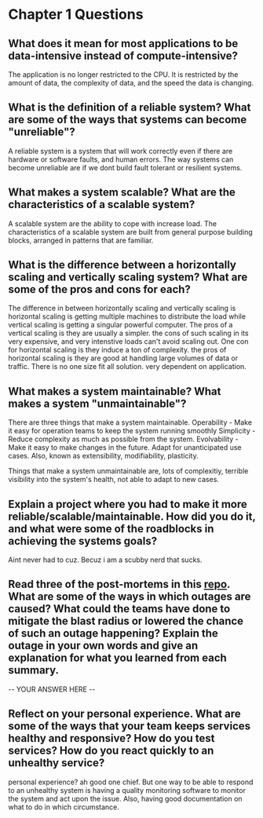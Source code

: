 # Chapter 1 Questions

## What does it mean for most applications to be data-intensive instead of compute-intensive?

The application is no longer restricted to the CPU. It is restricted by the amount of data, the complexity of data, and the speed the data is changing.

## What is the definition of a reliable system? What are some of the ways that systems can become "unreliable"?

A reliable system is a system that will work correctly even if there are hardware or software faults, and human errors.
The way systems can become unreliable are if we dont build fault tolerant or resilient systems. 

## What makes a system scalable? What are the characteristics of a scalable system?

A scalable system are the ability to cope with increase load. The characteristics of a scalable system are built from general purpose building blocks, arranged in patterns that are familiar.

## What is the difference between a horizontally scaling and vertically scaling system? What are some of the pros and cons for each?

The difference in between horizontally scaling and vertically scaling is horizontal scaling is getting multiple machines to distribute the load while vertical scaling is getting a singular powerful computer. The pros of a vertical scaling is they are usually a simpler. the cons of such scaling in its very expensive, and very intenstive loads can't avoid scaling out. One con for horizontal scaling is they induce a ton of complexity. the pros of horizontal scaling is they are good at handling large volumes of data or traffic. 
There is no one size fit all solution. very dependent on application.

## What makes a system maintainable? What makes a system "unmaintainable"?

There are three things that make a system maintainable. 
Operability - Make it easy for operation teams to keep the system running smoothly
Simplicity - Reduce complexity as much as possible from the system.
Evolvability - Make it easy to make changes in the future. Adapt for unanticipated use cases. Also, known as extensibility, modifiability, plasticity.

Things that make a system unmaintainable are, lots of complexitiy, terrible visibility into the system's health, not able to adapt to new cases.

## Explain a project where you had to make it more reliable/scalable/maintainable. How did you do it, and what were some of the roadblocks in achieving the systems goals?

Aint never had to cuz. Becuz i am a scubby nerd that sucks.

## Read three of the post-mortems in this [repo](https://github.com/danluu/post-mortems). What are some of the ways in which outages are caused? What could the teams have done to mitigate the blast radius or lowered the chance of such an outage happening? Explain the outage in your own words and give an explanation for what you learned from each summary.

-- YOUR ANSWER HERE --

## Reflect on your personal experience. What are some of the ways that your team keeps services healthy and responsive? How do you test services? How do you react quickly to an unhealthy service?

personal experience? ah good one chief.
But one way to be able to respond to an unhealthy system is having a quality monitoring software to monitor the system and act upon the issue. Also, having good documentation on what to do in which circumstance.
